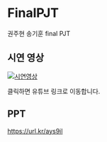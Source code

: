 # FinalPJT

권주현 송기훈 final PJT

## 시연 영상

[![시연영상](https://img.youtube.com/vi/H2sYWCKNdD0/sddefault.jpg)](https://youtu.be/H2sYWCKNdD0)

클릭하면 유튜브 링크로 이동합니다.


## PPT

https://url.kr/ays9il
